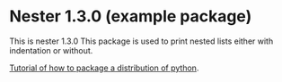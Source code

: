 # Nester 1.3.0 (example package)

This is nester 1.3.0
This package is used to print nested lists either with indentation or without.

[Tutorial of how to package a distribution of python](https://packaging.python.org/en/latest/tutorials/packaging-projects/).
